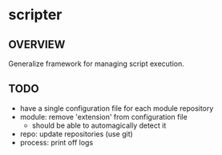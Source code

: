 # scripter
## OVERVIEW
Generalize framework for managing script execution.

## TODO
- have a single configuration file for each module repository
- module: remove 'extension' from configuration file
    - should be able to automagically detect it
- repo: update repositories (use git)
- process: print off logs
